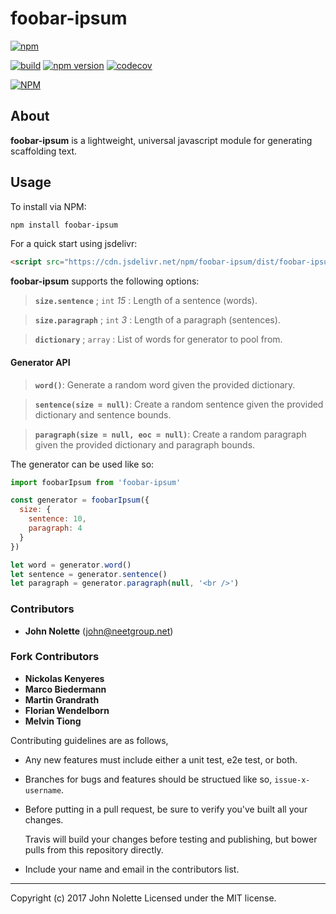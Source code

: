 # foobar-ipsum

[![npm](https://img.shields.io/npm/dm/foobar-ipsum.svg)](https://www.npmjs.com/package/foobar-ipsum)

[![build](https://travis-ci.org/neetjn/foobar-ipsum.svg?branch=master)](https://travis-ci.org/neetjn/foobar-ipsum/)
[![npm version](https://badge.fury.io/js/foobar-ipsum.svg)](https://badge.fury.io/js/foobar-ipsum)
[![codecov](https://codecov.io/gh/neetjn/foobar-ipsum/branch/master/graph/badge.svg)](https://codecov.io/gh/neetjn/foobar-ipsum)

[![NPM](https://nodei.co/npm/foobar-ipsum.png)](https://nodei.co/npm/foobar-ipsum/)

## About

**foobar-ipsum** is a lightweight, universal javascript module for generating scaffolding text.

## Usage

To install via NPM:
```sh
npm install foobar-ipsum
```
For a quick start using jsdelivr:
```html
<script src="https://cdn.jsdelivr.net/npm/foobar-ipsum/dist/foobar-ipsum.min.js"></script>
```

**foobar-ipsum** supports the following options:

> **`size.sentence`** ; `int` *15* : Length of a sentence (words).

> **`size.paragraph`** ; `int` *3* : Length of a paragraph (sentences).

> **`dictionary`** ; `array` : List of words for generator to pool from.

#### Generator API

> **`word()`**: Generate a random word given the provided dictionary.

> **`sentence(size = null)`**: Create a random sentence given the provided dictionary and sentence bounds.

> **`paragraph(size = null, eoc = null)`**: Create a random paragraph given the provided dictionary and paragraph bounds.

The generator can be used like so:

```js
import foobarIpsum from 'foobar-ipsum'

const generator = foobarIpsum({
  size: {
    sentence: 10,
    paragraph: 4
  }
})

let word = generator.word()
let sentence = generator.sentence()
let paragraph = generator.paragraph(null, '<br />')
```

### Contributors

* **John Nolette** (john@neetgroup.net)

### Fork Contributors

* **Nickolas Kenyeres**
* **Marco Biedermann**
* **Martin Grandrath**
* **Florian Wendelborn**
* **Melvin Tiong**

Contributing guidelines are as follows,

* Any new features must include either a unit test, e2e test, or both.
* Branches for bugs and features should be structued like so, `issue-x-username`.
* Before putting in a pull request, be sure to verify you've built all your changes.

  Travis will build your changes before testing and publishing, but bower pulls from this repository directly.

* Include your name and email in the contributors list.

---
Copyright (c) 2017 John Nolette Licensed under the MIT license.

